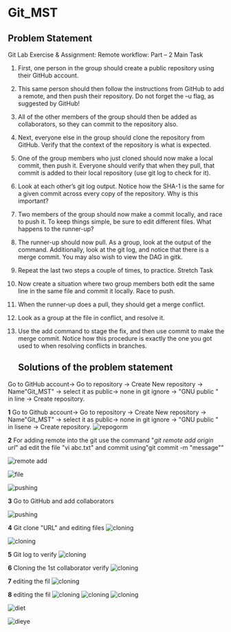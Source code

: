 # Git_MST
## Problem Statement


Git Lab Exercise & Assignment: Remote workflow: Part – 2
Main Task
1. First, one person in the group should create a public repository using their GitHub account.
2. This same person should then follow the instructions from GitHub to add a remote, and then push their repository. Do not forget the –u flag, as suggested by GitHub!
3. All of the other members of the group should then be added as collaborators, so they can commit to the repository also.
4. Next, everyone else in the group should clone the repository from GitHub. Verify that the context of the repository is what is expected.
5. One of the group members who just cloned should now make a local commit, then push it. Everyone should verify that when they pull, that commit is added to their local repository (use git log to check for it).
6. Look at each other’s git log output. Notice how the SHA-1 is the same for a given commit across every copy of the repository. Why is this important?
7. Two members of the group should now make a commit locally, and race to push it. To keep things simple, be sure to edit different files. What happens to the runner-up?
8. The runner-up should now pull. As a group, look at the output of the command. Additionally, look at the git log, and notice that there is a merge commit. You may also wish to view the DAG in gitk.
9. Repeat the last two steps a couple of times, to practice.
Stretch Task
1. Now create a situation where two group members both edit the same line in the same file and commit it locally. Race to push.
2. When the runner-up does a pull, they should get a merge conflict.
3. Look as a group at the file in conflict, and resolve it.
4. Use the add command to stage the fix, and then use commit to make the merge commit. Notice how this procedure is exactly the one you got used to when resolving conflicts in branches.

   ## Solutions of the problem statement

  Go to GitHub account-> Go to repository -> Create New repository -> Name"Git_MST" -> select it as public-> none in git ignore -> "GNU public " in line -> Create repository.
  
 **1** Go to Github account-> Go to repository -> Create New repository -> Name"Git_MST" -> select it as public-> none in git ignore -> "GNU public " in lisene -> Create repository.
  ![repogorm](1.png)

  **2** For adding remote into the git use the command "_git remote add origin url_" ad edit the file "vi abc.txt" and commit using"git commit -m "message""

  ![remote add](4.png)
  
  ![file](2.png)

  ![pushing](5.png)

   **3** Go to GitHub and add collaborators

  ![pushing](6.png)

  **4** Git clone "URL" and editing files
  ![cloning](9.png)

  ![cloning](8.png)

  **5** Git log to verify
  ![cloning](12.png)

  **6** Cloning the 1st collaborator verify
  ![cloning](9.png)

  **7** editing the fil
  ![cloning](8.png)

   **8** editing the fil
  ![cloning](13.png)
  ![cloning](14.png)
  ![cloning](15.png)

  ![diet](https://github.com/harshraj1695/Git_MST/blob/main/WhatsApp%20Image%202024-03-13%20at%2011.06.03_351f999c.jpg)

  ![dieye](https://github.com/harshraj1695/Git_MST/blob/main/WhatsApp%20Image%202024-03-13%20at%2011.06.03_397f8990.jpg)
 
  
